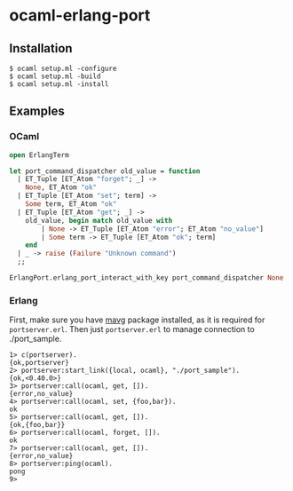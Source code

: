 ocaml-erlang-port
=================

Installation
------------

    $ ocaml setup.ml -configure
    $ ocaml setup.ml -build
    $ ocaml setup.ml -install


Examples
--------

### OCaml

```ocaml
open ErlangTerm

let port_command_dispatcher old_value = function
  | ET_Tuple [ET_Atom "forget"; _] ->
    None, ET_Atom "ok"
  | ET_Tuple [ET_Atom "set"; term] ->
    Some term, ET_Atom "ok"
  | ET_Tuple [ET_Atom "get"; _] ->
    old_value, begin match old_value with
        | None -> ET_Tuple [ET_Atom "error"; ET_Atom "no_value"]
        | Some term -> ET_Tuple [ET_Atom "ok"; term]
    end
  | _ -> raise (Failure "Unknown command")
  ;;

ErlangPort.erlang_port_interact_with_key port_command_dispatcher None
```

### Erlang

First, make sure you have [mavg](https://github.com/EchoTeam/mavg) package
installed, as it is required for `portserver.erl`. Then just
`portserver.erl` to manage connection to ./port_sample.

	1> c(portserver).
	{ok,portserver}
	2> portserver:start_link({local, ocaml}, "./port_sample").
	{ok,<0.40.0>}
	3> portserver:call(ocaml, get, []).
	{error,no_value}
	4> portserver:call(ocaml, set, {foo,bar}).
	ok
	5> portserver:call(ocaml, get, []).
	{ok,{foo,bar}}
	6> portserver:call(ocaml, forget, []).
	ok
	7> portserver:call(ocaml, get, []).
	{error,no_value}
	8> portserver:ping(ocaml).
	pong
	9>
